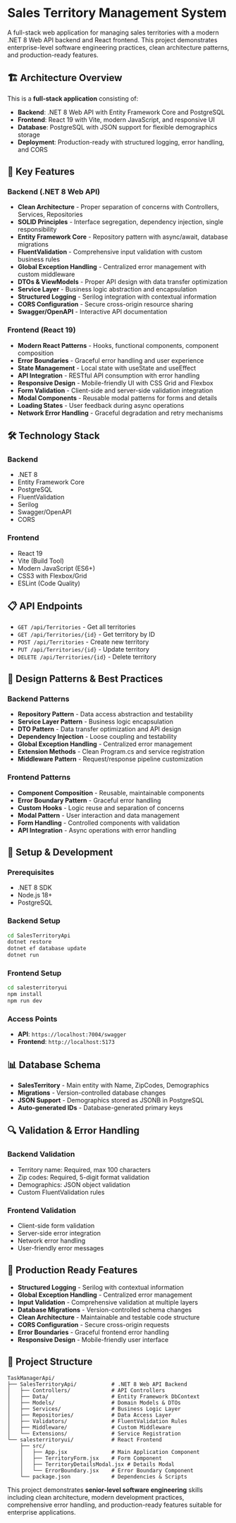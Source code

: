 # Sales Territory Management System

A full-stack web application for managing sales territories with a modern .NET 8 Web API backend and React frontend. This project demonstrates enterprise-level software engineering practices, clean architecture patterns, and production-ready features.

## 🏗️ Architecture Overview

This is a **full-stack application** consisting of:

- **Backend**: .NET 8 Web API with Entity Framework Core and PostgreSQL
- **Frontend**: React 19 with Vite, modern JavaScript, and responsive UI
- **Database**: PostgreSQL with JSON support for flexible demographics storage
- **Deployment**: Production-ready with structured logging, error handling, and CORS

## 🚀 Key Features

### Backend (.NET 8 Web API)
- **Clean Architecture** - Proper separation of concerns with Controllers, Services, Repositories
- **SOLID Principles** - Interface segregation, dependency injection, single responsibility
- **Entity Framework Core** - Repository pattern with async/await, database migrations
- **FluentValidation** - Comprehensive input validation with custom business rules
- **Global Exception Handling** - Centralized error management with custom middleware
- **DTOs & ViewModels** - Proper API design with data transfer optimization
- **Service Layer** - Business logic abstraction and encapsulation
- **Structured Logging** - Serilog integration with contextual information
- **CORS Configuration** - Secure cross-origin resource sharing
- **Swagger/OpenAPI** - Interactive API documentation

### Frontend (React 19)
- **Modern React Patterns** - Hooks, functional components, component composition
- **Error Boundaries** - Graceful error handling and user experience
- **State Management** - Local state with useState and useEffect
- **API Integration** - RESTful API consumption with error handling
- **Responsive Design** - Mobile-friendly UI with CSS Grid and Flexbox
- **Form Validation** - Client-side and server-side validation integration
- **Modal Components** - Reusable modal patterns for forms and details
- **Loading States** - User feedback during async operations
- **Network Error Handling** - Graceful degradation and retry mechanisms

## 🛠️ Technology Stack

### Backend
- .NET 8
- Entity Framework Core
- PostgreSQL
- FluentValidation
- Serilog
- Swagger/OpenAPI
- CORS

### Frontend
- React 19
- Vite (Build Tool)
- Modern JavaScript (ES6+)
- CSS3 with Flexbox/Grid
- ESLint (Code Quality)

## 📋 API Endpoints

- `GET /api/Territories` - Get all territories
- `GET /api/Territories/{id}` - Get territory by ID
- `POST /api/Territories` - Create new territory
- `PUT /api/Territories/{id}` - Update territory
- `DELETE /api/Territories/{id}` - Delete territory

## 🎯 Design Patterns & Best Practices

### Backend Patterns
- **Repository Pattern** - Data access abstraction and testability
- **Service Layer Pattern** - Business logic encapsulation
- **DTO Pattern** - Data transfer optimization and API design
- **Dependency Injection** - Loose coupling and testability
- **Global Exception Handling** - Centralized error management
- **Extension Methods** - Clean Program.cs and service registration
- **Middleware Pattern** - Request/response pipeline customization

### Frontend Patterns
- **Component Composition** - Reusable, maintainable components
- **Error Boundary Pattern** - Graceful error handling
- **Custom Hooks** - Logic reuse and separation of concerns
- **Modal Pattern** - User interaction and data management
- **Form Handling** - Controlled components with validation
- **API Integration** - Async operations with error handling

## 🔧 Setup & Development

### Prerequisites
- .NET 8 SDK
- Node.js 18+
- PostgreSQL

### Backend Setup
```bash
cd SalesTerritoryApi
dotnet restore
dotnet ef database update
dotnet run
```

### Frontend Setup
```bash
cd salesterritoryui
npm install
npm run dev
```

### Access Points
- **API**: `https://localhost:7004/swagger`
- **Frontend**: `http://localhost:5173`

## 📊 Database Schema

- **SalesTerritory** - Main entity with Name, ZipCodes, Demographics
- **Migrations** - Version-controlled database changes
- **JSON Support** - Demographics stored as JSONB in PostgreSQL
- **Auto-generated IDs** - Database-generated primary keys

## 🔍 Validation & Error Handling

### Backend Validation
- Territory name: Required, max 100 characters
- Zip codes: Required, 5-digit format validation
- Demographics: JSON object validation
- Custom FluentValidation rules

### Frontend Validation
- Client-side form validation
- Server-side error integration
- Network error handling
- User-friendly error messages

## 🚀 Production Ready Features

- **Structured Logging** - Serilog with contextual information
- **Global Exception Handling** - Centralized error management
- **Input Validation** - Comprehensive validation at multiple layers
- **Database Migrations** - Version-controlled schema changes
- **Clean Architecture** - Maintainable and testable code structure
- **CORS Configuration** - Secure cross-origin requests
- **Error Boundaries** - Graceful frontend error handling
- **Responsive Design** - Mobile-friendly user interface

## 📁 Project Structure

```
TaskManagerApi/
├── SalesTerritoryApi/           # .NET 8 Web API Backend
│   ├── Controllers/             # API Controllers
│   ├── Data/                    # Entity Framework DbContext
│   ├── Models/                  # Domain Models & DTOs
│   ├── Services/                # Business Logic Layer
│   ├── Repositories/            # Data Access Layer
│   ├── Validators/              # FluentValidation Rules
│   ├── Middleware/              # Custom Middleware
│   └── Extensions/              # Service Registration
└── salesterritoryui/            # React Frontend
    ├── src/
    │   ├── App.jsx              # Main Application Component
    │   ├── TerritoryForm.jsx    # Form Component
    │   ├── TerritoryDetailsModal.jsx # Details Modal
    │   └── ErrorBoundary.jsx    # Error Boundary Component
    └── package.json             # Dependencies & Scripts
```

This project demonstrates **senior-level software engineering** skills including clean architecture, modern development practices, comprehensive error handling, and production-ready features suitable for enterprise applications.